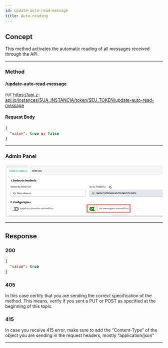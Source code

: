 ```yaml
---
id: update-auto-read-message
title: Auto-reading
---
```


## Concept

This method activates the automatic reading of all messages received through the API.

---

### Method

#### /update-auto-read-message

`PUT` https://api.z-api.io/instances/SUA_INSTANCIA/token/SEU_TOKEN/update-auto-read-message

#### Request Body

```json
{
  "value": true or false
}
```

---

### Admin Panel

![img](../../../../../img/auto-read.jpeg)

---

## Response

### 200

```json
{
  "value": true
}
```

### 405

In this case certify that you are sending the correct specification of the method. This means, verify if you sent a PUT or POST as specified at the beginning of this topic.

### 415

In case you receive 415 error, make sure to add the “Content-Type” of the object you are sending in the request headers, mostly “application/json”

---